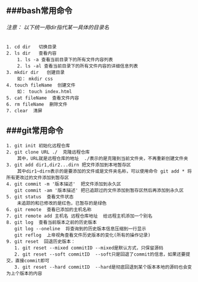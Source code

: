 ###bash常用命令
-----
###### 注意： 以下统一用dir指代某一具体的目录名
	1. cd dir   切换目录 
	2. ls dir   查看内容
		1. ls -a 查看当前目录下的所有文件内容列表
		2. ls -al 查看当前目录下的所有文件内容的详细信息列表
	3. mkdir dir   创建目录
		如： mkdir css
	4. touch fileName  创建文件
		如： touch index.html
	5. cat fileName  查看文件内容
	6. rm fileName  删除文件
	7. clear  清屏
###git常用命令  
-----
	1. git init 初始化远程仓库
	2. git clone URL ./  克隆远程仓库 
		其中，URL就是远程仓库的地址  ./表示的是克隆到当前文件夹，不再重新创建文件夹
	3. git add dir1,dir2...dirn 把文件添加到本地暂存区
		其中dir1~dirn表示的是要添加的文件或是文件夹名称，可以使用命令 git add * 将所有更改过的文件添加到暂存区
	4. git commit -m '版本描述'  把文件添加到永久区
	   git commit -am '版本描述' 把已追踪过的文件添加到暂存区然后再添加到永久区
	5. git status  查看文件状态
		未追踪的和已修改的是红色，已暂存的是绿色
	6. git remote  查看已添加的主机名称
	7. git remote add 主机名 远程仓库地址  给远程主机添加一个别名
	8. git log  查看当前版本之前的历史版本
	   git log --oneline  将查询到的历史版本信息压缩到一行显示
	   git reflog  上帝视角查看文件历史版本的变化(所有的操作记录)
	9. git reset  回退历史版本：
	   1. git reset --mixed commitID --mixed是默认方式，只保留源码 
	   2. git reset --soft commitID  --soft只是回退了commit的信息，如果还要提交，直接commit即可
	   3. git reset --hard commitID  --hard是彻底回退到某个版本本地的源码也会变为上个版本的内容
	   
	   